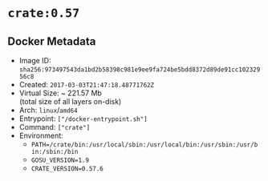 # `crate:0.57`

## Docker Metadata

- Image ID: `sha256:973497543da1bd2b58398c981e9ee9fa724be5bdd8372d89de91cc10232956c8`
- Created: `2017-03-03T21:47:18.48771762Z`
- Virtual Size: ~ 221.57 Mb  
  (total size of all layers on-disk)
- Arch: `linux`/`amd64`
- Entrypoint: `["/docker-entrypoint.sh"]`
- Command: `["crate"]`
- Environment:
  - `PATH=/crate/bin:/usr/local/sbin:/usr/local/bin:/usr/sbin:/usr/bin:/sbin:/bin`
  - `GOSU_VERSION=1.9`
  - `CRATE_VERSION=0.57.6`
